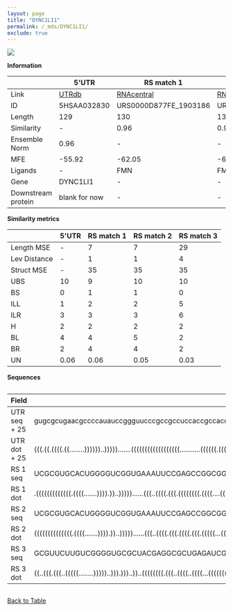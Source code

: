 ```yaml
---
layout: page
title: "DYNC1LI1"
permalink: /_mds/DYNC1LI1/
exclude: true
---
```




![](../../alns_9.28.22/aln_5HSAA032830_0.935.png?raw=true)


**Information**

| | 5'UTR       | RS match 1   | RS match 2  | RS match 3 |
| ---- | ----------- | ----------- | ----------- | ----------- |
| Link | <a href="http://utrdb.ba.itb.cnr.it/getutr/5HSAA032830/1" target="_blank" rel="noopener noreferrer">UTRdb</a>   | <a href="https://rnacentral.org/rna/URS0000D877FE/1903186" target="_blank" rel="noopener noreferrer">RNAcentral</a>     |<a href="https://rnacentral.org/rna/URS0000AB6154/446465" target="_blank" rel="noopener noreferrer">RNAcentral</a>  | <a href="https://rnacentral.org/rna/URS0000C275A0/1799359" target="_blank" rel="noopener noreferrer">RNAcentral</a>   |
| ID | 5HSAA032830     | URS0000D877FE_1903186     | URS0000AB6154_446465     | URS0000C275A0_1799359     |
| Length | 129     |  130    | 130   |  127    |
| Similarity | - | 0.96 | 0.96 | 0.95 |
| Ensemble Norm | 0.96 | - | - | - |
| MFE | -55.92 | -62.05 | -63.20 | -53.78 |
| Ligands | - | FMN | FMN | TPP |
| Gene | DYNC1LI1 | - | - | - |
| Downstream protein | blank for now    |    -    | -  | - |


**Similarity metrics**

| | 5'UTR       | RS match 1   | RS match 2  | RS match 3 |
| ---- | ----------- | ----------- | ----------- | ----------- |
| Length MSE | - | 7 | 7 | 29 |
| Lev Distance | - | 1 | 1 | 4 |
| Struct MSE | - | 35 | 35 | 35 |
| UBS| 10 | 9 | 10 | 10 |
| BS | 0 | 1 | 1 | 0 |
| ILL | 1 | 2 | 2 | 5 |
| ILR | 3 | 3 | 3 | 6 |
| H | 2 | 2 | 2 | 2 |
| BL | 4 | 4 | 5 | 2 |
| BR | 2 | 4 | 4 | 2 |
| UN | 0.06 | 0.06 | 0.05 | 0.03 |

**Sequences**


<div style="overflow-x:auto;">

<table>
<colgroup>
<col width="30%" />
<col width="70%" />
</colgroup>
<thead>
<tr class="header">
<th>Field</th>
<th>Description</th>
</tr>
</thead>
<tbody>
<tr>
<td markdown="span">UTR seq + 25 </td>
<td markdown="span"> gugcgcugaacgccccauauccggguucccgccgccuccaccgccaccgccucagccgccucgcacauuuagucuugccgggaguggugugauucccgaccaagATGGCGGCCGTGGGGCGAGTCGGCT </td>
</tr>
<tr>
<td markdown="span">UTR dot + 25  </td>
<td markdown="span"> (((.((.((((.((........))))))..))))).......((((((((((((((((((...........((((((.(((((((......)))))))..))))))))))))..))))))).)).))).
</td>
</tr>


<tr>
<td markdown="span">RS 1 seq </td>
<td markdown="span"> UCGCGUGCACUGGGGUCGGUGAAAUUCCGAGCCGGCGGUGACAGUCCGCGACCCGAUGGCCUCUGGCCCUCGGCUGACCAGGUGGAACUCCUGGACCGACGGUCAGAGUCCGGAUGGGAAGCGCACGCGG
</td>
</tr>


<tr>
<td markdown="span">RS 1 dot </td>
<td markdown="span"> .(((((((((((((.((((.......)))).))..)))))......(((..((((.(((.((((((((.((((....(((((.......))))).)))).)))))))).)))..))))..))))))))).
</td>
</tr>


<tr>
<td markdown="span">RS 2 seq </td>
<td markdown="span"> UCGCGUGCACUGGGGUCGGUGAAAUUCCGAGCCGGCGGUGACAGUCCGCGACCCGAUGGCCUCUGGCCCUCGGCUGACCAGGUGGAACUCCUGGGCCGACGGUGAGAGUCCGGAUGGGAAGCGCACGCGA
</td>
</tr>


<tr>
<td markdown="span">RS 2 dot </td>
<td markdown="span"> ((((((((((((((.((((.......)))).))..)))))......(((..((((.(((.((((.(((.(((((...(((((.......)))))))))).))).)))).)))..))))..))))))))))
</td>
</tr>


<tr>
<td markdown="span">RS 3 seq </td>
<td markdown="span"> GCGUUCUUGUCGGGGUGCGCUACGAGGCGCUGAGAUCGGGUAGUCCCGGAUCCCGUUGAACCUGAUCAGGCUAGGCGCGCCGCAUGGCGGUGCGUCAACCUGCGUAGGGAACAAGAGGGCGUCCGCA
</td>
</tr>


<tr>
<td markdown="span">RS 3 dot </td>
<td markdown="span"> ((..(((.(((..(((((........)))))..))).)))..))..((((((((.(((..((((..((((...((((((((((...))))))))))..))))..))))...)))..))).)))))..
</td>
</tr>

</tbody>
</table>


</div>


[Back to Table](../../display)
